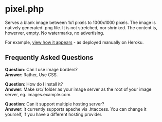 # pixel.php

Serves a blank image between 1x1 pixels to 1000x1000 pixels. The image is natively generated .png file.
It is not stretched, nor shrinked. The content is, howerver, empty. No watermarks, no advertising.

For example, [view how it appears](https://transparent-images.herokuapp.com/) - as deployed manually on Heroku.

## Frequently Asked Questions

**Question**: Can I use image borders?<br/>
**Answer**: Rather, Use CSS.

**Question**: How do I install it?<br/>
**Answer**: Make src/<image> folder as your image server as the root of your image server, eg. images.example.com.

**Question**: Can it support multiple hosting server?<br/>
**Answer**: It currently supports apache via .htaccess. You can change it yourself, if you have a different hosting provider.
